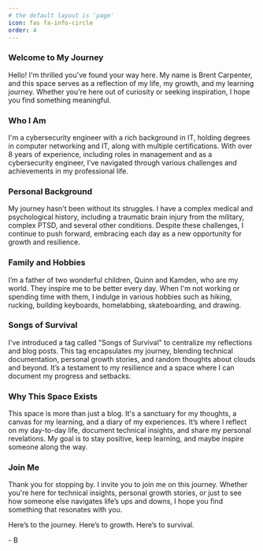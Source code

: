 ```yaml
---
# the default layout is 'page'
icon: fas fa-info-circle
order: 4
---
```


### Welcome to My Journey

Hello! I'm thrilled you've found your way here. My name is Brent Carpenter, and this space serves as a reflection of my life, my growth, and my learning journey. Whether you're here out of curiosity or seeking inspiration, I hope you find something meaningful.

### Who I Am

I'm a cybersecurity engineer with a rich background in IT, holding degrees in computer networking and IT, along with multiple certifications. With over 8 years of experience, including roles in management and as a cybersecurity engineer, I’ve navigated through various challenges and achievements in my professional life.

### Personal Background

My journey hasn't been without its struggles. I have a complex medical and psychological history, including a traumatic brain injury from the military, complex PTSD, and several other conditions. Despite these challenges, I continue to push forward, embracing each day as a new opportunity for growth and resilience.

### Family and Hobbies

I’m a father of two wonderful children, Quinn and Kamden, who are my world. They inspire me to be better every day. When I'm not working or spending time with them, I indulge in various hobbies such as hiking, rucking, building keyboards, homelabbing, skateboarding, and drawing.

### Songs of Survival

I've introduced a tag called "Songs of Survival" to centralize my reflections and blog posts. This tag encapsulates my journey, blending technical documentation, personal growth stories, and random thoughts about clouds and beyond. It’s a testament to my resilience and a space where I can document my progress and setbacks.

### Why This Space Exists

This space is more than just a blog. It's a sanctuary for my thoughts, a canvas for my learning, and a diary of my experiences. It’s where I reflect on my day-to-day life, document technical insights, and share my personal revelations. My goal is to stay positive, keep learning, and maybe inspire someone along the way.

### Join Me

Thank you for stopping by. I invite you to join me on this journey. Whether you're here for technical insights, personal growth stories, or just to see how someone else navigates life’s ups and downs, I hope you find something that resonates with you.

Here’s to the journey. Here’s to growth. Here’s to survival.


\- B





